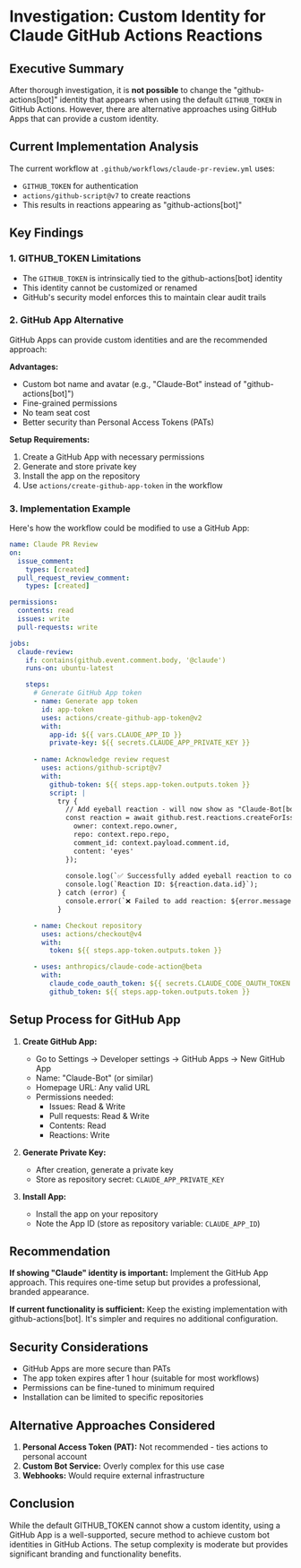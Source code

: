 # Investigation: Custom Identity for Claude GitHub Actions Reactions

## Executive Summary

After thorough investigation, it is **not possible** to change the "github-actions[bot]" identity that appears when using the default `GITHUB_TOKEN` in GitHub Actions. However, there are alternative approaches using GitHub Apps that can provide a custom identity.

## Current Implementation Analysis

The current workflow at `.github/workflows/claude-pr-review.yml` uses:
- `GITHUB_TOKEN` for authentication
- `actions/github-script@v7` to create reactions
- This results in reactions appearing as "github-actions[bot]"

## Key Findings

### 1. GITHUB_TOKEN Limitations
- The `GITHUB_TOKEN` is intrinsically tied to the github-actions[bot] identity
- This identity cannot be customized or renamed
- GitHub's security model enforces this to maintain clear audit trails

### 2. GitHub App Alternative
GitHub Apps can provide custom identities and are the recommended approach:

**Advantages:**
- Custom bot name and avatar (e.g., "Claude-Bot" instead of "github-actions[bot]")
- Fine-grained permissions
- No team seat cost
- Better security than Personal Access Tokens (PATs)

**Setup Requirements:**
1. Create a GitHub App with necessary permissions
2. Generate and store private key
3. Install the app on the repository
4. Use `actions/create-github-app-token` in the workflow

### 3. Implementation Example

Here's how the workflow could be modified to use a GitHub App:

```yaml
name: Claude PR Review
on:
  issue_comment:
    types: [created]
  pull_request_review_comment:
    types: [created]

permissions:
  contents: read
  issues: write
  pull-requests: write

jobs:
  claude-review:
    if: contains(github.event.comment.body, '@claude')
    runs-on: ubuntu-latest

    steps:
      # Generate GitHub App token
      - name: Generate app token
        id: app-token
        uses: actions/create-github-app-token@v2
        with:
          app-id: ${{ vars.CLAUDE_APP_ID }}
          private-key: ${{ secrets.CLAUDE_APP_PRIVATE_KEY }}
          
      - name: Acknowledge review request
        uses: actions/github-script@v7
        with:
          github-token: ${{ steps.app-token.outputs.token }}
          script: |
            try {
              // Add eyeball reaction - will now show as "Claude-Bot[bot]"
              const reaction = await github.rest.reactions.createForIssueComment({
                owner: context.repo.owner,
                repo: context.repo.repo,
                comment_id: context.payload.comment.id,
                content: 'eyes'
              });
              
              console.log(`✅ Successfully added eyeball reaction to comment ${context.payload.comment.id}`);
              console.log(`Reaction ID: ${reaction.data.id}`);
            } catch (error) {
              console.error(`❌ Failed to add reaction: ${error.message}`);
            }

      - name: Checkout repository
        uses: actions/checkout@v4
        with:
          token: ${{ steps.app-token.outputs.token }}

      - uses: anthropics/claude-code-action@beta
        with:
          claude_code_oauth_token: ${{ secrets.CLAUDE_CODE_OAUTH_TOKEN }}
          github_token: ${{ steps.app-token.outputs.token }}
```

## Setup Process for GitHub App

1. **Create GitHub App:**
   - Go to Settings → Developer settings → GitHub Apps → New GitHub App
   - Name: "Claude-Bot" (or similar)
   - Homepage URL: Any valid URL
   - Permissions needed:
     - Issues: Read & Write
     - Pull requests: Read & Write
     - Contents: Read
     - Reactions: Write

2. **Generate Private Key:**
   - After creation, generate a private key
   - Store as repository secret: `CLAUDE_APP_PRIVATE_KEY`

3. **Install App:**
   - Install the app on your repository
   - Note the App ID (store as repository variable: `CLAUDE_APP_ID`)

## Recommendation

**If showing "Claude" identity is important:** Implement the GitHub App approach. This requires one-time setup but provides a professional, branded appearance.

**If current functionality is sufficient:** Keep the existing implementation with github-actions[bot]. It's simpler and requires no additional configuration.

## Security Considerations

- GitHub Apps are more secure than PATs
- The app token expires after 1 hour (suitable for most workflows)
- Permissions can be fine-tuned to minimum required
- Installation can be limited to specific repositories

## Alternative Approaches Considered

1. **Personal Access Token (PAT):** Not recommended - ties actions to personal account
2. **Custom Bot Service:** Overly complex for this use case
3. **Webhooks:** Would require external infrastructure

## Conclusion

While the default GITHUB_TOKEN cannot show a custom identity, using a GitHub App is a well-supported, secure method to achieve custom bot identities in GitHub Actions. The setup complexity is moderate but provides significant branding and functionality benefits.